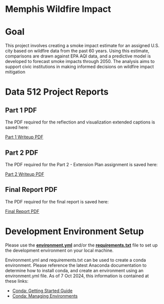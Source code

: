 # Memphis Wildfire Impact

# Goal

This project involves creating a smoke impact estimate for an assigned U.S. city based on wildfire data from the past 60 years. Using this estimate, comparisons are drawn against EPA AQI data, and a predictive model is developed to forecast smoke impacts through 2050. The analysis aims to support civic institutions in making informed decisions on wildfire impact mitigation

# Data 512 Project Reports

## Part 1 PDF

The PDF required for the reflection and visualization extended captions is saved here:

[Part 1 Writeup PDF](reports/Data512_Part_1_Writeup.pdf)

## Part 2 PDF

The PDF required for the Part 2 - Extension Plan assignment is saved here:

[Part 2 Writeup PDF](reports/Data512_Part_2_Writeup.pdf)

## Final Report PDF

The PDF required for the final report is saved here:

[Final Report PDF](reports/Data512_Final_Report.pdf)

# Development Environment Setup

Please use the **[environment.yml](dev_env_setup/environment.yml)** and/or the **[requirements.txt](dev_env_setup/requirements.txt)** file to set up the development environment on your local machine.

Environment.yml and requirements.txt can be used to create a conda environment. Please reference the latest Anaconda documentation to determine how to install conda, and create an environment using an environment.yml file. As of 7 Oct 2024, this information is contained at these links:

- [Conda: Getting Started Guide](https://docs.conda.io/projects/conda/en/latest/user-guide/getting-started.html)
- [Conda: Managing Environments](https://docs.conda.io/projects/conda/en/latest/user-guide/tasks/manage-environments.html)
